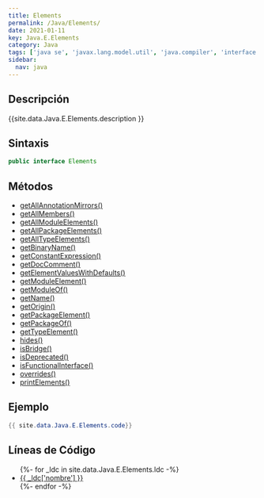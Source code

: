 ```yaml
---
title: Elements
permalink: /Java/Elements/
date: 2021-01-11
key: Java.E.Elements
category: Java
tags: ['java se', 'javax.lang.model.util', 'java.compiler', 'interface java', 'Java 1.6']
sidebar: 
  nav: java
---
```


## Descripción
{{site.data.Java.E.Elements.description }}

## Sintaxis
~~~java
public interface Elements
~~~

## Métodos
* [getAllAnnotationMirrors()](/Java/Elements/getAllAnnotationMirrors/)
* [getAllMembers()](/Java/Elements/getAllMembers/)
* [getAllModuleElements()](/Java/Elements/getAllModuleElements/)
* [getAllPackageElements()](/Java/Elements/getAllPackageElements/)
* [getAllTypeElements()](/Java/Elements/getAllTypeElements/)
* [getBinaryName()](/Java/Elements/getBinaryName/)
* [getConstantExpression()](/Java/Elements/getConstantExpression/)
* [getDocComment()](/Java/Elements/getDocComment/)
* [getElementValuesWithDefaults()](/Java/Elements/getElementValuesWithDefaults/)
* [getModuleElement()](/Java/Elements/getModuleElement/)
* [getModuleOf()](/Java/Elements/getModuleOf/)
* [getName()](/Java/Elements/getName/)
* [getOrigin()](/Java/Elements/getOrigin/)
* [getPackageElement()](/Java/Elements/getPackageElement/)
* [getPackageOf()](/Java/Elements/getPackageOf/)
* [getTypeElement()](/Java/Elements/getTypeElement/)
* [hides()](/Java/Elements/hides/)
* [isBridge()](/Java/Elements/isBridge/)
* [isDeprecated()](/Java/Elements/isDeprecated/)
* [isFunctionalInterface()](/Java/Elements/isFunctionalInterface/)
* [overrides()](/Java/Elements/overrides/)
* [printElements()](/Java/Elements/printElements/)

## Ejemplo
~~~java
{{ site.data.Java.E.Elements.code}}
~~~

## Líneas de Código
<ul>
{%- for _ldc in site.data.Java.E.Elements.ldc -%}
   <li>
       <a href="{{_ldc['url'] }}">{{ _ldc['nombre'] }}</a>
   </li>
{%- endfor -%}
</ul>
